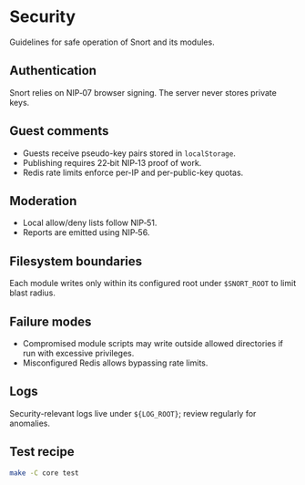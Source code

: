 # Security

Guidelines for safe operation of Snort and its modules.

## Authentication

Snort relies on NIP‑07 browser signing. The server never stores private keys.

## Guest comments

* Guests receive pseudo-key pairs stored in `localStorage`.
* Publishing requires 22‑bit NIP‑13 proof of work.
* Redis rate limits enforce per-IP and per-public-key quotas.

## Moderation

* Local allow/deny lists follow NIP‑51.
* Reports are emitted using NIP‑56.

## Filesystem boundaries

Each module writes only within its configured root under `$SNORT_ROOT` to limit blast radius.

## Failure modes

* Compromised module scripts may write outside allowed directories if run with excessive privileges.
* Misconfigured Redis allows bypassing rate limits.

## Logs

Security-relevant logs live under `${LOG_ROOT}`; review regularly for anomalies.

## Test recipe

```bash
make -C core test
```
